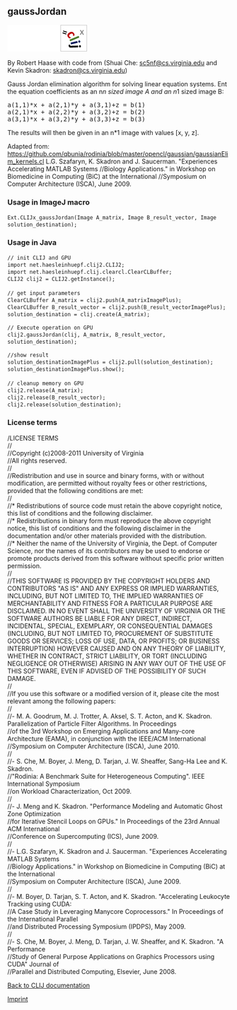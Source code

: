 ## gaussJordan
<img src="images/mini_empty_logo.png"/><img src="images/mini_empty_logo.png"/><img src="images/mini_clijx_logo.png"/>

By Robert Haase with code from (Shuai Che: sc5nf@cs.virginia.edu
and Kevin Skadron: skadron@cs.virginia.edu)

Gauss Jordan elimination algorithm for solving linear equation systems. Ent the equation coefficients as an n*n sized image A and an n*1 sized image B:
<pre>a(1,1)*x + a(2,1)*y + a(3,1)+z = b(1)
a(2,1)*x + a(2,2)*y + a(3,2)+z = b(2)
a(3,1)*x + a(3,2)*y + a(3,3)+z = b(3)
</pre>
The results will then be given in an n*1 image with values [x, y, z].

Adapted from: 
https://github.com/qbunia/rodinia/blob/master/opencl/gaussian/gaussianElim_kernels.cl
L.G. Szafaryn, K. Skadron and J. Saucerman. "Experiences Accelerating MATLAB Systems
//Biology Applications." in Workshop on Biomedicine in Computing (BiC) at the International
//Symposium on Computer Architecture (ISCA), June 2009.

### Usage in ImageJ macro
```
Ext.CLIJx_gaussJordan(Image A_matrix, Image B_result_vector, Image solution_destination);
```


### Usage in Java
```
// init CLIJ and GPU
import net.haesleinhuepf.clij2.CLIJ2;
import net.haesleinhuepf.clij.clearcl.ClearCLBuffer;
CLIJ2 clij2 = CLIJ2.getInstance();

// get input parameters
ClearCLBuffer A_matrix = clij2.push(A_matrixImagePlus);
ClearCLBuffer B_result_vector = clij2.push(B_result_vectorImagePlus);
solution_destination = clij.create(A_matrix);
```

```
// Execute operation on GPU
clij2.gaussJordan(clij, A_matrix, B_result_vector, solution_destination);
```

```
//show result
solution_destinationImagePlus = clij2.pull(solution_destination);
solution_destinationImagePlus.show();

// cleanup memory on GPU
clij2.release(A_matrix);
clij2.release(B_result_vector);
clij2.release(solution_destination);
```




### License terms
/LICENSE TERMS  
//  
//Copyright (c)2008-2011 University of Virginia  
//All rights reserved.  
//  
//Redistribution and use in source and binary forms, with or without modification, are permitted without royalty fees or other restrictions, provided that the following conditions are met:  
//  
//* Redistributions of source code must retain the above copyright notice, this list of conditions and the following disclaimer.  
//* Redistributions in binary form must reproduce the above copyright notice, this list of conditions and the following disclaimer in the documentation and/or other materials provided with the distribution.  
//* Neither the name of the University of Virginia, the Dept. of Computer Science, nor the names of its contributors may be used to endorse or promote products derived from this software without specific prior written permission.  
//  
//THIS SOFTWARE IS PROVIDED BY THE COPYRIGHT HOLDERS AND CONTRIBUTORS "AS IS" AND ANY EXPRESS OR IMPLIED WARRANTIES, INCLUDING, BUT NOT LIMITED TO, THE IMPLIED WARRANTIES OF MERCHANTABILITY AND FITNESS FOR A PARTICULAR PURPOSE ARE DISCLAIMED. IN NO EVENT SHALL THE UNIVERSITY OF VIRGINIA OR THE SOFTWARE AUTHORS BE LIABLE FOR ANY DIRECT, INDIRECT, INCIDENTAL, SPECIAL, EXEMPLARY, OR CONSEQUENTIAL DAMAGES (INCLUDING, BUT NOT LIMITED TO, PROCUREMENT OF SUBSTITUTE GOODS OR SERVICES; LOSS OF USE, DATA, OR PROFITS; OR BUSINESS INTERRUPTION) HOWEVER CAUSED AND ON ANY THEORY OF LIABILITY, WHETHER IN CONTRACT, STRICT LIABILITY, OR TORT (INCLUDING NEGLIGENCE OR OTHERWISE) ARISING IN ANY WAY OUT OF THE USE OF THIS SOFTWARE, EVEN IF ADVISED OF THE POSSIBILITY OF SUCH DAMAGE.  
//  
//If you use this software or a modified version of it, please cite the most relevant among the following papers:  
//  
//- M. A. Goodrum, M. J. Trotter, A. Aksel, S. T. Acton, and K. Skadron. Parallelization of Particle Filter Algorithms. In Proceedings  
//of the 3rd Workshop on Emerging Applications and Many-core Architecture (EAMA), in conjunction with the IEEE/ACM International  
//Symposium on Computer Architecture (ISCA), June 2010.  
//  
//- S. Che, M. Boyer, J. Meng, D. Tarjan, J. W. Sheaffer, Sang-Ha Lee and K. Skadron.  
//"Rodinia: A Benchmark Suite for Heterogeneous Computing". IEEE International Symposium  
//on Workload Characterization, Oct 2009.  
//  
//- J. Meng and K. Skadron. "Performance Modeling and Automatic Ghost Zone Optimization  
//for Iterative Stencil Loops on GPUs." In Proceedings of the 23rd Annual ACM International  
//Conference on Supercomputing (ICS), June 2009.  
//  
//- L.G. Szafaryn, K. Skadron and J. Saucerman. "Experiences Accelerating MATLAB Systems  
//Biology Applications." in Workshop on Biomedicine in Computing (BiC) at the International  
//Symposium on Computer Architecture (ISCA), June 2009.  
//  
//- M. Boyer, D. Tarjan, S. T. Acton, and K. Skadron. "Accelerating Leukocyte Tracking using CUDA:  
//A Case Study in Leveraging Manycore Coprocessors." In Proceedings of the International Parallel  
//and Distributed Processing Symposium (IPDPS), May 2009.  
//  
//- S. Che, M. Boyer, J. Meng, D. Tarjan, J. W. Sheaffer, and K. Skadron. "A Performance  
//Study of General Purpose Applications on Graphics Processors using CUDA" Journal of  
//Parallel and Distributed Computing, Elsevier, June 2008.

[Back to CLIJ documentation](https://clij.github.io/)

[Imprint](https://clij.github.io/imprint)
